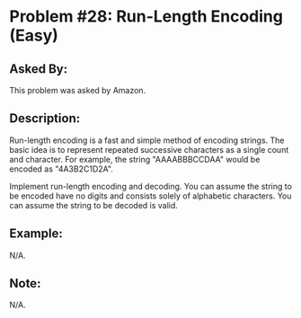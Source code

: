 # Problem #28: Run-Length Encoding (Easy)

## Asked By:

This problem was asked by Amazon.

## Description:
 
Run-length encoding is a fast and simple method of encoding strings. The basic idea is to represent repeated successive characters as a single count and character. For example, the string "AAAABBBCCDAA" would be encoded as "4A3B2C1D2A".  

Implement run-length encoding and decoding. You can assume the string to be encoded have no digits and consists solely of alphabetic characters. You can assume the string to be decoded is valid.

## Example:

N/A.

## Note:

N/A.

